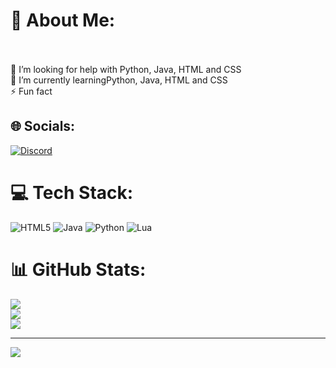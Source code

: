 # 💫 About Me:
<br><br>🤝 I’m looking for help with Python, Java, HTML and CSS<br>🌱 I’m currently learningPython, Java, HTML and CSS<br>⚡ Fun fact


## 🌐 Socials:
[![Discord](https://img.shields.io/badge/Discord-%237289DA.svg?logo=discord&logoColor=white)](https://discord.gg/toux_) 

# 💻 Tech Stack:
![HTML5](https://img.shields.io/badge/html5-%23E34F26.svg?style=for-the-badge&logo=html5&logoColor=white) ![Java](https://img.shields.io/badge/java-%23ED8B00.svg?style=for-the-badge&logo=openjdk&logoColor=white) ![Python](https://img.shields.io/badge/python-3670A0?style=for-the-badge&logo=python&logoColor=ffdd54) ![Lua](https://img.shields.io/badge/lua-%232C2D72.svg?style=for-the-badge&logo=lua&logoColor=white)
# 📊 GitHub Stats:
![](https://github-readme-stats.vercel.app/api?username=touxcodayoda&theme=dark&hide_border=false&include_all_commits=false&count_private=false)<br/>
![](https://github-readme-streak-stats.herokuapp.com/?user=touxcodayoda&theme=dark&hide_border=false)<br/>
![](https://github-readme-stats.vercel.app/api/top-langs/?username=touxcodayoda&theme=dark&hide_border=false&include_all_commits=false&count_private=false&layout=compact)

---
[![](https://visitcount.itsvg.in/api?id=touxcodayoda&icon=0&color=0)](https://visitcount.itsvg.in)

<!-- Proudly created with GPRM ( https://gprm.itsvg.in ) -->
